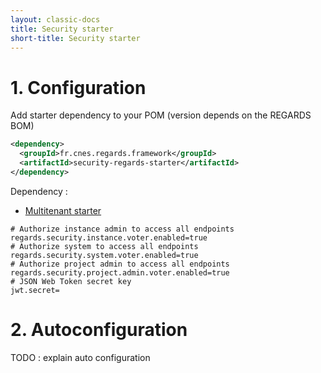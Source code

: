 ```yaml
---
layout: classic-docs
title: Security starter
short-title: Security starter
---
```


# 1\. Configuration

Add starter dependency to your POM (version depends on the REGARDS BOM)
```xml
<dependency>
  <groupId>fr.cnes.regards.framework</groupId>
  <artifactId>security-regards-starter</artifactId>
</dependency>
```

Dependency :
- [Multitenant starter](/regards-framework/starters/multitenant-starter/)

```properties
# Authorize instance admin to access all endpoints
regards.security.instance.voter.enabled=true
# Authorize system to access all endpoints
regards.security.system.voter.enabled=true
# Authorize project admin to access all endpoints
regards.security.project.admin.voter.enabled=true
# JSON Web Token secret key
jwt.secret=

```

# 2\. Autoconfiguration

TODO : explain auto configuration
